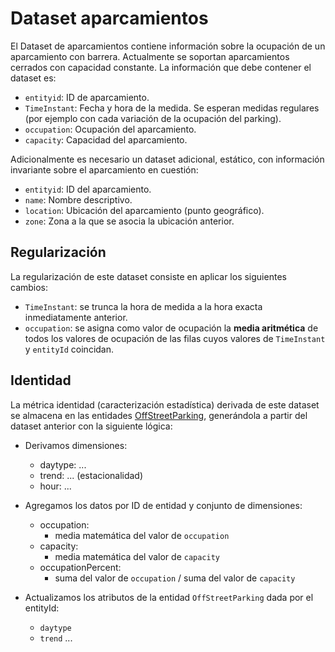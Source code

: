 # Dataset aparcamientos

El Dataset de aparcamientos contiene información sobre la ocupación de un aparcamiento con barrera. Actualmente se soportan aparcamientos cerrados con capacidad constante. La información que debe contener el dataset es:

- `entityid`: ID de aparcamiento.
- `TimeInstant`: Fecha y hora de la medida. Se esperan medidas regulares (por ejemplo con cada variación de la ocupación del parking).
- `occupation`: Ocupación del aparcamiento.
- `capacity`: Capacidad del aparcamiento.

Adicionalmente es necesario un dataset adicional, estático, con información invariante sobre el aparcamiento en cuestión:

- `entityid`: ID del aparcamiento.
- `name`: Nombre descriptivo.
- `location`: Ubicación del aparcamiento (punto geográfico).
- `zone`: Zona a la que se asocia la ubicación anterior.

## Regularización

La regularización de este dataset consiste en aplicar los siguientes cambios:

- `TimeInstant`: se trunca la hora de medida a la hora exacta inmediatamente anterior.
- `occupation`: se asigna como valor de ocupación la **media aritmética** de todos los valores de ocupación de las filas cuyos valores de `TimeInstant` y `entityId` coincidan.

## Identidad

La métrica identidad (caracterización estadística) derivada de este dataset se almacena en las entidades [OffStreetParking](../../assets/model/README.md#OffStreetParking), generándola a partir del dataset anterior con la siguiente lógica:

- Derivamos dimensiones:
    - daytype: ... 
    - trend: ... (estacionalidad)
    - hour: ...

- Agregamos los datos por ID de entidad y conjunto de dimensiones:
    - occupation:
        - media matemática del valor de `occupation`
    - capacity:
        - media matemática del valor de `capacity`
    - occupationPercent:
        - suma del valor de `occupation` / suma del valor de `capacity`

- Actualizamos los atributos de la entidad `OffStreetParking` dada por el entityId:
    - `daytype`
    - `trend`
    ...
